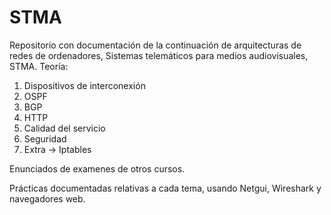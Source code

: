 # STMA
Repositorio con documentación de la continuación de arquitecturas de redes de ordenadores, Sistemas telemáticos para medios audiovisuales, STMA.
Teoría:


1. Dispositivos de interconexión
2. OSPF
3. BGP
4. HTTP
5. Calidad del servicio
6. Seguridad
7. Extra -> Iptables

Enunciados de examenes de otros cursos.

Prácticas documentadas relativas a cada tema, usando Netgui, Wireshark y navegadores web.
